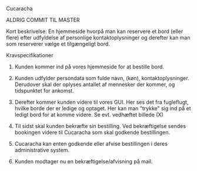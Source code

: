 Cucaracha

ALDRIG COMMIT TIL MASTER

Kort beskrivelse:
En hjemmeside hvorpå man kan reservere et bord (eller flere) efter udfyldelse af personlige kontaktoplysninger og derefter kan man som reserverer vælge et tilgængeligt bord. 

Kravspecifikationer

1. Kunden kommer ind på vores hjemmeside for at bestille bord.

2. Kunden udfylder persondata som fulde navn, (køn), kontaktoplysninger. Derudover skal der oplyses antallet af mennesker der kommer, og tidspunktet for ankomst.

3. Derefter kommer kunden videre til vores GUI. Her ses det fra fugleflugt, hvilke borde der er ledige og optaget. Her kan man "trykke" sig ind på et ledigt bord for at komme videre. Se evt. vedhæftet billede (X)

4. Til sidst skal kunden bekræfte sin bestilling. Ved bekræftigelse sendes bookingen videre til Cucaracha som skal godkende bestillingen.

5. Cucaracha kan enten godkende eller afvise bestillingen i deres administrative system.  

6. Kunden modtager nu en bekræftigelse/afvisning på mail.
